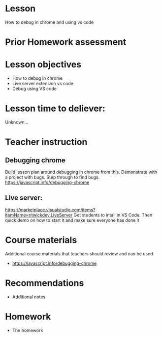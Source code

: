 # Lesson
How to debug in chrome and using vs code
# Prior Homework assessment


# Lesson objectives
- How to debug in chrome 
- Live server extension vs code
- Debug using VS code


# Lesson time to deliever:
Unknown...

# Teacher instruction 
## Debugging chrome
Build lesson plan around debugging in chrome from this. Demonstrate with a project with bugs. Step through to find bugs.
https://javascript.info/debugging-chrome

## Live server:
https://marketplace.visualstudio.com/items?itemName=ritwickdey.LiveServer
Get students to intall in VS Code. Then quick demo on how to start it and make sure everyone has done it




# Course materials
Additional course materials that teachers should review and can be used
- https://javascript.info/debugging-chrome


# Recommendations
- Additional notes


# Homework
- The homework

